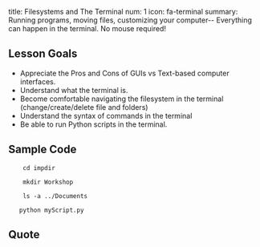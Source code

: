 title: Filesystems and The Terminal
num: 1
icon: fa-terminal
summary: Running programs, moving files, customizing your computer-- Everything can happen in the terminal.  No mouse required!

## Lesson Goals
  - Appreciate the Pros and Cons of GUIs vs Text-based computer interfaces.
  - Understand what the terminal is.
  - Become comfortable navigating the filesystem in the terminal (change/create/delete file and folders)
  - Understand the syntax of commands in the terminal
  - Be able to run Python scripts in the terminal.


## Sample Code

```
    cd impdir
```

```
    mkdir Workshop
```

```
    ls -a ../Documents
```

```
   python myScript.py
```


## Quote
